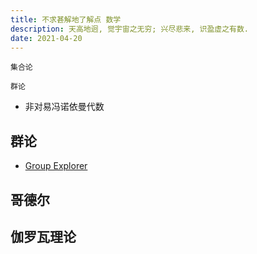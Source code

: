 ```yaml
---
title: 不求甚解地了解点 数学
description: 天高地迥, 觉宇宙之无穷; 兴尽悲来, 识盈虚之有数.
date: 2021-04-20
---
```


```
集合论

群论
```

* 非对易冯诺依曼代数

## 群论

* [Group Explorer](https://github.com/nathancarter/group-explorer)

## 哥德尔

## 伽罗瓦理论
